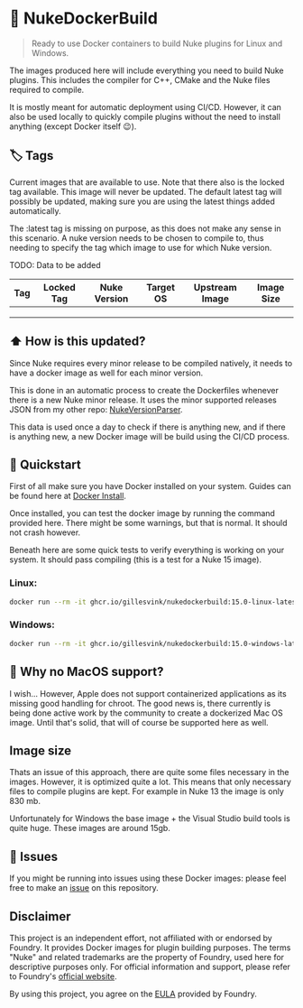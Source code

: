 # 🐬 NukeDockerBuild 
> Ready to use Docker containers to build Nuke plugins for Linux and Windows.


The images produced here will include everything you need to build Nuke plugins. This includes the compiler for C++, CMake and the Nuke files required to compile.

It is mostly meant for automatic deployment using CI/CD. However, it can also be used locally to quickly compile plugins without the need to install anything (except Docker itself 😉).

## 🏷 Tags
Current images that are available to use. Note that there also is the locked tag available. This image will never be updated. The default latest tag will possibly be updated, making sure you are using the latest things added automatically.

The :latest tag is missing on purpose, as this does not make any sense in this scenario. A nuke version needs to be chosen to compile to, thus needing to specify the tag which image to use for which Nuke version.

TODO: Data to be added

| Tag | Locked Tag | Nuke Version | Target OS | Upstream Image | Image Size |
|-----|------------|--------------|------------------|-------|------|
|     |            |              |                  |       |      |
|     |            |              |                  |       |      |
|     |            |              |                  |       |      |


## ⬆️ How is this updated? 
Since Nuke requires every minor release to be compiled natively, it needs to have a docker image as well for each minor version.

This is done in an automatic process to create the Dockerfiles whenever there is a new Nuke minor release. It uses the minor supported releases JSON from my other repo: [NukeVersionParser](https://github.com/gillesvink/NukeVersionParser).

This data is used once a day to check if there is anything new, and if there is anything new, a new Docker image will be build using the CI/CD process.

## 📝 Quickstart 
First of all make sure you have Docker installed on your system. Guides can be found here at [Docker Install](https://docs.docker.com/engine/install/).

Once installed, you can test the docker image by running the command provided here. There might be some warnings, but that is normal. It should not crash however.

Beneath here are some quick tests to verify everything is working on your system. It should pass compiling (this is a test for a Nuke 15 image). 

### Linux:
```bash
docker run --rm -it ghcr.io/gillesvink/nukedockerbuild:15.0-linux-latest bash -c "cd /nuke_tests && cmake . -B build && cmake --build build"
```
### Windows:
```bash
docker run --rm -it ghcr.io/gillesvink/nukedockerbuild:15.0-windows-latest Powershell -Command "cd C:\nuke_tests && cmake . -B build && cmake --build build"
```


## 🍎 Why no MacOS support? 
I wish... However, Apple does not support containerized applications as its missing good handling for chroot. The good news is, there currently is being done active work by the community to create a dockerized Mac OS image. Until that's solid, that will of course be supported here as well.

## Image size
Thats an issue of this approach, there are quite some files necessary in the images. However, it is optimized quite a lot. This means that only necessary files to compile plugins are kept. For example in Nuke 13 the image is only 830 mb.

Unfortunately for Windows the base image + the Visual Studio build tools is quite huge. These images are around 15gb.


## 🔨 Issues 
If you might be running into issues using these Docker images: please feel free to make an [issue](https://github.com/gillesvink/NukeVersionParser/issues) on this repository.

## Disclaimer
This project is an independent effort, not affiliated with or endorsed by Foundry. 
It provides Docker images for plugin building purposes. 
The terms "Nuke" and related trademarks are the property of Foundry, 
used here for descriptive purposes only. For official information and support, 
please refer to Foundry's [official website](https://www.foundry.com/).

By using this project, you agree on the [EULA](https://www.foundry.com/eula) provided by Foundry.